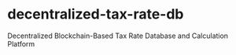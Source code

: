# decentralized-tax-rate-db
Decentralized Blockchain-Based Tax Rate Database and Calculation Platform

